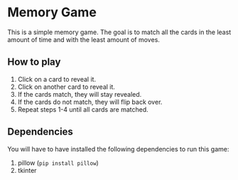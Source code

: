# Memory Game

This is a simple memory game. The goal is to match all the cards in the least amount of time and with the least amount of moves.

## How to play

1. Click on a card to reveal it.
2. Click on another card to reveal it.
3. If the cards match, they will stay revealed.
4. If the cards do not match, they will flip back over.
5. Repeat steps 1-4 until all cards are matched.


## Dependencies

You will have to have installed the following dependencies to run this game:
1. pillow (`pip install pillow`)
2. tkinter